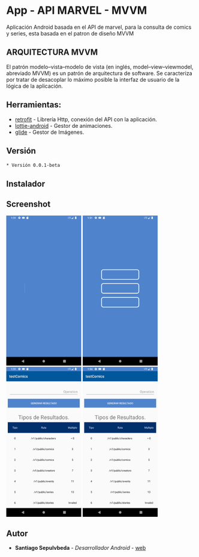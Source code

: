 # App - API MARVEL - MVVM

Aplicación Android basada en el API de marvel, para la consulta de comics y series, esta basada en el patron de diseño MVVM 

## ARQUITECTURA MVVM

El patrón modelo–vista–modelo de vista (en inglés, model–view–viewmodel, abreviado MVVM) es un patrón de arquitectura de software. Se caracteriza por tratar de desacoplar lo máximo posible la interfaz de usuario de la lógica de la aplicación.
	


## Herramientas:

* [retrofit](https://square.github.io/retrofit/) - Librería Http, conexión del API con la aplicación.
* [lottie-android](https://github.com/airbnb/lottie-android) - Gestor de animaciones.
* [glide](https://github.com/bumptech/glide) - Gestor de Imágenes.

## Versión
	* Versión 0.0.1-beta
		

## Instalador


## Screenshot

<img src="./Screenshot/Screenshot_1.png" data-canonical-src="./screenshot/Screenshot_2019-06-25-14-35-30.png" width="200" height="400" />
<img src="./Screenshot/Screenshot_2.png" data-canonical-src="./screenshot/Screenshot_2019-06-25-14-35-05.png" width="200" height="400" />
<img src="./Screenshot/Screenshot_3.png" data-canonical-src="./screenshot/Screenshot_2019-06-25-14-34-59.png" width="200" height="400" />
<img src="./Screenshot/Screenshot_4.png" data-canonical-src="./screenshot/Screenshot_2019-06-25-14-34-59.png" width="200" height="400" />



## Autor

* **Santiago Sepulvbeda** - *Desarrollador Android* - [web](https://ssepulveda08.github.io/Santiagoweb/)
